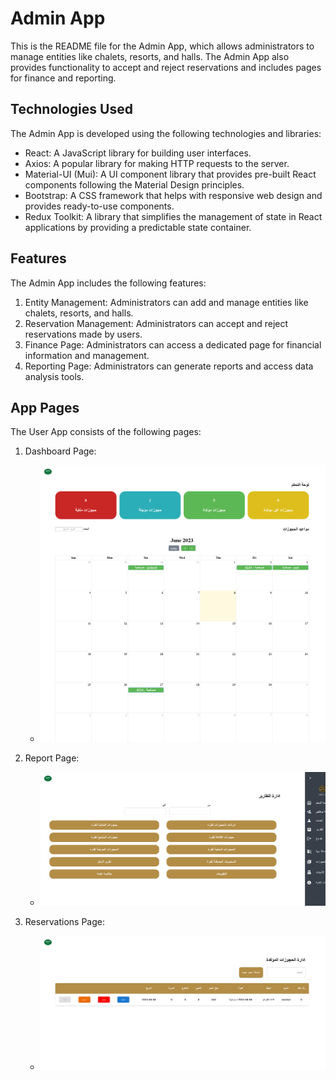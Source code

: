# Admin App

This is the README file for the Admin App, which allows administrators to manage entities like chalets, resorts, and halls. The Admin App also provides functionality to accept and reject reservations and includes pages for finance and reporting.

## Technologies Used

The Admin App is developed using the following technologies and libraries:

- React: A JavaScript library for building user interfaces.
- Axios: A popular library for making HTTP requests to the server.
- Material-UI (Mui): A UI component library that provides pre-built React components following the Material Design principles.
- Bootstrap: A CSS framework that helps with responsive web design and provides ready-to-use components.
- Redux Toolkit: A library that simplifies the management of state in React applications by providing a predictable state container.

## Features

The Admin App includes the following features:

1. Entity Management: Administrators can add and manage entities like chalets, resorts, and halls.
2. Reservation Management: Administrators can accept and reject reservations made by users.
3. Finance Page: Administrators can access a dedicated page for financial information and management.
4. Reporting Page: Administrators can generate reports and access data analysis tools.


## App Pages

The User App consists of the following pages:

1. Dashboard Page:
   - ![Home Page](page_img/dashboard.png)

2. Report Page:
   - ![Reservation Page](page_img/report.png)

3. Reservations Page:
   - ![Login/Register Page](page_img/reservation.png)

